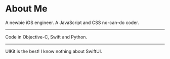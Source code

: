 # About Me

A newbie iOS engineer.
A JavaScript and CSS no-can-do coder.

---
Code in Objective-C, Swift and Python.

---
UIKit is the best!
I know nothing about SwiftUI.




